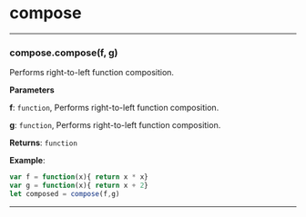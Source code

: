 # compose





* * *

### compose.compose(f, g) 

Performs right-to-left function composition.

**Parameters**

**f**: `function`, Performs right-to-left function composition.

**g**: `function`, Performs right-to-left function composition.

**Returns**: `function`

**Example**:
```js
var f = function(x){ return x * x}
var g = function(x){ return x + 2}
let composed = compose(f,g)
```



* * *










